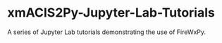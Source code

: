 # xmACIS2Py-Jupyter-Lab-Tutorials
A series of Jupyter Lab tutorials demonstrating the use of FireWxPy.
